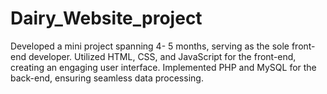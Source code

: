 # Dairy_Website_project
Developed a mini project spanning 4- 5 months,
serving as the sole front-end developer. Utilized HTML,
CSS, and JavaScript for the front-end, creating an
engaging user interface. Implemented PHP and MySQL
for the back-end, ensuring seamless data processing.
